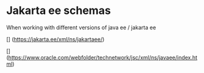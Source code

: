 # Jakarta ee schemas

When working with different versions of java ee / jakarta ee 

[] (https://jakarta.ee/xml/ns/jakartaee/) 
  
[] (https://www.oracle.com/webfolder/technetwork/jsc/xml/ns/javaee/index.html)
